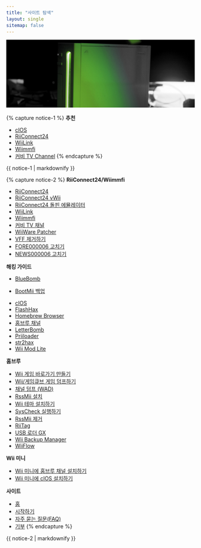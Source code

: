 ```yaml
---
title: "사이트 탐색"
layout: single
sitemap: false
---
```


![Wii튜토리얼](/images/WiiTutorials.jpg)

{% capture notice-1 %}
**추천**

+ [cIOS](cios)
+ [RiiConnect24](riiconnect24)
+ [WiiLink](wiilink)
+ [Wiimmfi](wiimmfi)
+ [커비 TV Channel](kirby-tv)
{% endcapture %}
<div class="notice--info">{{ notice-1 | markdownify }}</div>

{% capture notice-2 %}
**RiiConnect24/Wiimmfi**
+ [RiiConnect24](riiconnect24)
+ [RiiConnect24 vWii](riiconnect24-vwii)
+ [RiiConnect24 돌핀 에뮬레이터](riiconnect24-dolphin)
+ [WiiLink](wiilink)
+ [Wiimmfi](wiimmfi)
+ [커비 TV 채널](kirby-tv)
+ [WiiWare Patcher](wiiwarepatcher)
+ [VFF 제거하기](deleting-vffs)
+ [FORE000006 고치기](riiconnect24-batteryfix)
+ [NEWS000006 고치기](news000006)

**해킹 가이드**
+ [BlueBomb](bluebomb)
* [BootMii 백업](bootmii)
+ [cIOS](cios)
+ [FlashHax](flashhax)
+ [Homebrew Browser](hbb)
+ [홈브루 채널](hbc)
+ [LetterBomb](letterbomb)
+ [Priiloader](priiloader)
+ [str2hax](str2hax)
+ [Wii Mod Lite](wiimodlite)

**홈브루**
+ [Wii 게임 바로가기 만들기](wiigsc)
+ [Wii/게임큐브 게임 덤프하기](dump-games)
+ [채널 덤프 (WAD)](dump-wads)
+ [RssMii 설치](rssmii)
+ [Wii 테마 설치하기](themes)
+ [SysCheck 실행하기](syscheck)
+ [RssMii 제거](rssmii-remove)
+ [RiiTag](riitag)
+ [USB 로더 GX](usbloadergx)
+ [Wii Backup Manager](wiibackupmanager)
+ [WiiFlow](wiiflow)

**Wii 미니**
+ [Wii 미니에 홈브루 채널 설치하기](hbc-mini)
+ [Wii 미니에 cIOS 설치하기](cios-mini)

**사이트**
+ [홈](/)
+ [시작하기](get-started)
+ [자주 묻는 질문(FAQ)](faq)
+ [기부](donations)
{% endcapture %}
<div class="notice--primary">{{ notice-2 | markdownify }}</div>
